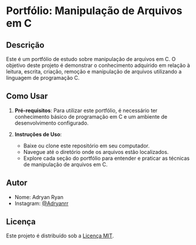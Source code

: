 # Portfólio: Manipulação de Arquivos em C

## Descrição

Este é um portfólio de estudo sobre manipulação de arquivos em C. O objetivo deste projeto é demonstrar o conhecimento adquirido em relação à leitura, escrita, criação, remoção e manipulação de arquivos utilizando a linguagem de programação C.

## Como Usar

1. **Pré-requisitos**: Para utilizar este portfólio, é necessário ter conhecimento básico de programação em C e um ambiente de desenvolvimento configurado.

2. **Instruções de Uso**:
   
   - Baixe ou clone este repositório em seu computador.
   - Navegue até o diretório onde os arquivos estão localizados.
   - Explore cada seção do portfólio para entender e praticar as técnicas de manipulação de arquivos em C.

## Autor

- Nome: Adryan Ryan
- Instagram: [@Adryanrr](https://www.instagram.com/_adryanrr/)

## Licença

Este projeto é distribuído sob a [Licença MIT](https://opensource.org/licenses/MIT).
